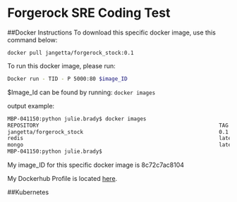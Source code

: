 # Forgerock SRE Coding Test

##Docker Instructions
To download this specific docker image, use this command below: 
```docker
docker pull jangetta/forgerock_stock:0.1
```

To run this docker image, please run: 
```bash
Docker run - TID - P 5000:80 $image_ID
```

$Image_Id can be found by running:
```docker images```

output example:
```bash
MBP-041150:python julie.brady$ docker images
REPOSITORY                                                         TAG            IMAGE ID       CREATED          SIZE
jangetta/forgerock_stock                                           0.1            8c72c7ac8104   13 minutes ago   1.07GB
redis                                                              latest         987b78fc9e38   11 months ago    104MB
mongo                                                              latest         3f3daf863757   12 months ago    388MB
MBP-041150:python julie.brady$ 
```

My image_ID for this specific docker image is 8c72c7ac8104

My Dockerhub Profile is located [here](https://hub.docker.com/u/jangetta). 

##Kubernetes

